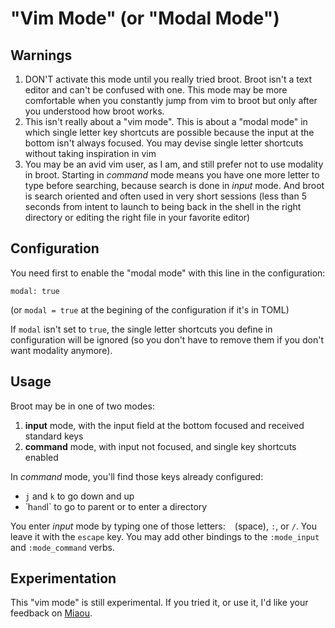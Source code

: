 
# "Vim Mode" (or "Modal Mode")

## Warnings

1. DON'T activate this mode until you really tried broot. Broot isn't a text editor and can't be confused with one. This mode may be more comfortable when you constantly jump from vim to broot but only after you understood how broot works.
1. This isn't really about a "vim mode". This is about a "modal mode" in which single letter key shortcuts are possible because the input at the bottom isn't always focused. You may devise single letter shortcuts without taking inspiration in vim
1. You may be an avid vim user, as I am, and still prefer not to use modality in broot. Starting in *command* mode means you have one more letter to type before searching, because search is done in *input* mode. And broot is search oriented and often used in very short sessions (less than 5 seconds from intent to launch to being back in the shell in the right directory or editing the right file in your favorite editor)

## Configuration

You need first to enable the "modal mode" with this line in the configuration:

```hjson
modal: true
```

(or `modal = true` at the begining of the configuration if it's in TOML)

If `modal` isn't set to `true`, the single letter shortcuts you define in configuration will be ignored (so you don't have to remove them if you don't want modality anymore).

## Usage

Broot may be in one of two modes:

1. **input** mode, with the input field at the bottom focused and received standard keys
1. **command** mode, with input not focused, and single key shortcuts enabled

In *command* mode, you'll find those keys already configured:
* `j` and `k` to go down and up
* ̀ h` and `l` to go to parent or to enter a directory

You enter *input* mode by typing one of those letters: ` ` (space), `:`, or `/`. You leave it with the `escape` key. You may add other bindings to the `:mode_input` and `:mode_command` verbs.


## Experimentation

This "vim mode" is still experimental. If you tried it, or use it, I'd like your feedback on [Miaou](https://miaou.dystroy.org/3490).

